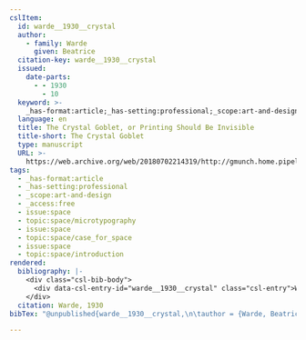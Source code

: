 ```yaml
---
cslItem:
  id: warde__1930__crystal
  author:
    - family: Warde
      given: Beatrice
  citation-key: warde__1930__crystal
  issued:
    date-parts:
      - - 1930
        - 10
  keyword: >-
    _has-format:article;_has-setting:professional;_scope:art-and-design;_access:free;collection::space::microtypography;collection::space::case_for_space;collection::space::introduction
  language: en
  title: The Crystal Goblet, or Printing Should Be Invisible
  title-short: The Crystal Goblet
  type: manuscript
  URL: >-
    https://web.archive.org/web/20180702214319/http://gmunch.home.pipeline.com/typo-L/misc/ward.htm
tags:
  - _has-format:article
  - _has-setting:professional
  - _scope:art-and-design
  - _access:free
  - issue:space
  - topic:space/microtypography
  - issue:space
  - topic:space/case_for_space
  - issue:space
  - topic:space/introduction
rendered:
  bibliography: |-
    <div class="csl-bib-body">
      <div data-csl-entry-id="warde__1930__crystal" class="csl-entry">Warde, B. 1930 “The Crystal Goblet, or Printing Should Be Invisible.” Available at: https://web.archive.org/web/20180702214319/http://gmunch.home.pipeline.com/typo-L/misc/ward.htm.</div>
    </div>
  citation: Warde, 1930
bibTex: "@unpublished{warde__1930__crystal,\n\tauthor = {Warde, Beatrice},\n\tyear = {1930},\n\tmonth = {10},\n\ttitle = {The {Crystal} {Goblet}, or {Printing} {Should} {Be} {Invisible}},\n\thowpublished = {https://web.archive.org/web/20180702214319/http://gmunch.home.pipeline.com/typo-L/misc/ward.htm},\n}\n\n"

---
```

